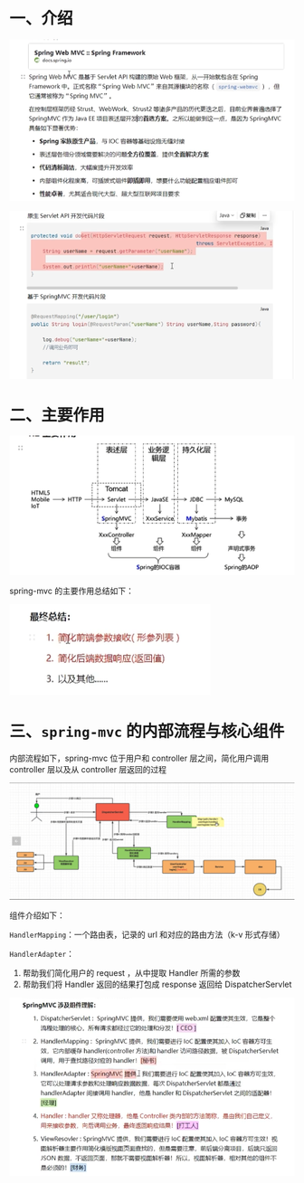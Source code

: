 # 一、介绍

![image-20240622110456582](01.spring-mvc介绍.assets/image-20240622110456582.png)

![image-20240622110519326](01.spring-mvc介绍.assets/image-20240622110519326.png)

# 二、主要作用

![image-20240622110545282](01.spring-mvc介绍.assets/image-20240622110545282.png)

spring-mvc 的主要作用总结如下：

![image-20240622110621087](01.spring-mvc介绍.assets/image-20240622110621087.png)

# 三、`spring-mvc` 的内部流程与核心组件

内部流程如下，spring-mvc 位于用户和 controller 层之间，简化用户调用 controller 层以及从 controller 层返回的过程

![image-20240622111737070](01.spring-mvc介绍.assets/image-20240622111737070.png)

组件介绍如下：

`HandlerMapping`：一个路由表，记录的 url 和对应的路由方法（k-v 形式存储）

`HandlerAdapter`：

1. 帮助我们简化用户的 request ，从中提取 Handler 所需的参数
2. 帮助我们将 Handler 返回的结果打包成 response 返回给 DispatcherServlet



![image-20240622111852352](01.spring-mvc介绍.assets/image-20240622111852352.png)